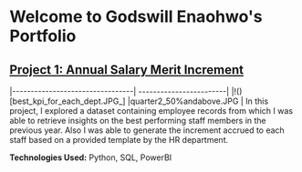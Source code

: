 # Welcome to Godswill Enaohwo's Portfolio
## [Project 1: Annual Salary Merit Increment](https://github.com/Godswilleo/hr_reward_and_attrition_project)
|---------------------------------| ------------------------|
|!()[best_kpi_for_each_dept.JPG_] |quarter2_50%andabove.JPG |
In this project, I explored a dataset containing employee records from which I was able to retrieve insights on the 
best performing staff members in the previous year. Also I was able to generate the increment accrued to each staff 
based on a provided template by the HR department.

__**Technologies Used:**__ Python, SQL, PowerBI
